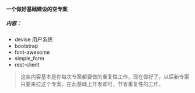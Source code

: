 #### 一个做好基础建设的空专案

##### 内容：
- devise 用户系统
- bootstrap
- font-awesome
- simple_form
- rest-client

> 这些内容基本是你每次专案都要做的重复性工作，现在做好了，以后新专案只要来拉这个专案，在此基础上开发即可，节省重复性的工作。
